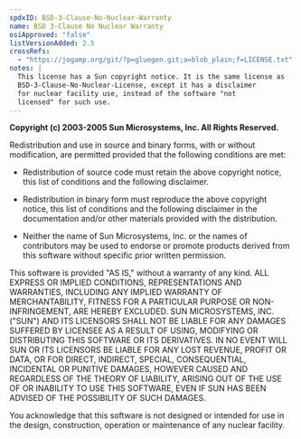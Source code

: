 ```yaml
---
spdxID: BSD-3-Clause-No-Nuclear-Warranty
name: BSD 3-Clause No Nuclear Warranty
osiApproved: "false"
listVersionAdded: 2.5
crossRefs: 
  - "https://jogamp.org/git/?p=gluegen.git;a=blob_plain;f=LICENSE.txt"
notes: |
  This license has a Sun copyright notice. It is the same license as
  BSD-3-Clause-No-Nuclear-License, except it has a disclaimer
  for nuclear facility use, instead of the software "not
  licensed" for such use.
---
```


**Copyright (c) 2003-2005 Sun Microsystems, Inc. All Rights Reserved.**

Redistribution and use in source and binary forms, with or without modification, are permitted provided that the following conditions are met:

- Redistribution of source code must retain the above copyright notice, this list of conditions and the following disclaimer.

- Redistribution in binary form must reproduce the above copyright notice, this list of conditions and the following disclaimer in the documentation and/or other materials provided with the distribution.

- Neither the name of Sun Microsystems, Inc. or the names of contributors may be used to endorse or promote products derived from this software without specific prior written permission.

This software is provided "AS IS," without a warranty of any kind. ALL EXPRESS OR IMPLIED CONDITIONS, REPRESENTATIONS AND WARRANTIES, INCLUDING ANY IMPLIED WARRANTY OF MERCHANTABILITY, FITNESS FOR A PARTICULAR PURPOSE OR NON-INFRINGEMENT, ARE HEREBY EXCLUDED. SUN MICROSYSTEMS, INC. ("SUN") AND ITS LICENSORS SHALL NOT BE LIABLE FOR ANY DAMAGES SUFFERED BY LICENSEE AS A RESULT OF USING, MODIFYING OR DISTRIBUTING THIS SOFTWARE OR ITS DERIVATIVES. IN NO EVENT WILL SUN OR ITS LICENSORS BE LIABLE FOR ANY LOST REVENUE, PROFIT OR DATA, OR FOR DIRECT, INDIRECT, SPECIAL, CONSEQUENTIAL, INCIDENTAL OR PUNITIVE DAMAGES, HOWEVER CAUSED AND REGARDLESS OF THE THEORY OF LIABILITY, ARISING OUT OF THE USE OF OR INABILITY TO USE THIS SOFTWARE, EVEN IF SUN HAS BEEN ADVISED OF THE POSSIBILITY OF SUCH DAMAGES.

You acknowledge that this software is not designed or intended for use in the design, construction, operation or maintenance of any nuclear facility.
